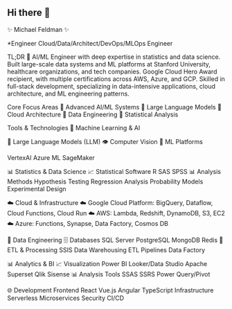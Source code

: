## Hi there 👋

✨ Michael Feldman ✨ 

*Engineer
Cloud/Data/Architect/DevOps/MLOps Engineer
  
TL;DR
🤖 AI/ML Engineer with deep expertise in statistics and data science. Built large-scale data systems and ML platforms at Stanford University, healthcare organizations, and tech companies. Google Cloud Hero Award recipient, with multiple certifications across AWS, Azure, and GCP. Skilled in full-stack development, specializing in data-intensive applications, cloud architecture, and ML engineering patterns.

Core Focus Areas
🔭 Advanced AI/ML Systems
🌱 Large Language Models
👯 Cloud Architecture
🤔 Data Engineering
💬 Statistical Analysis

Tools & Technologies
🤖 Machine Learning & AI

🧠 Large Language Models (LLM)
👁️ Computer Vision
🤖 ML Platforms

VertexAI
Azure ML
SageMaker


📊 Statistics & Data Science
  📈 Statistical Software
    R
    SAS
    SPSS
  📊 Analysis Methods
    Hypothesis Testing
    Regression Analysis
    Probability Models
    Experimental Design

☁️ Cloud & Infrastructure
    ☁️ Google Cloud Platform:    BigQuery, Dataflow, Cloud Functions, Cloud Run
    ☁️ AWS:    Lambda, Redshift, DynamoDB, S3, EC2
    ☁️ Azure:    Functions, Synapse, Data Factory, Cosmos DB

💾 Data Engineering
  🗄️ Databases
    SQL Server
    PostgreSQL
    MongoDB
    Redis
🔄 ETL & Processing
  SSIS
  Data Warehousing
  ETL Pipelines
  Data Factory

📊 Analytics & BI
  📈 Visualization
      Power BI
      Looker/Data Studio
      Apache Superset
      Qlik
      Sisense
  📊 Analysis Tools
      SSAS
      SSRS
      Power Query/Pivot



🌐 Development
Frontend
  React
  Vue.js
  Angular
  TypeScript
Infrastructure
  Serverless
  Microservices
  Security
  CI/CD

